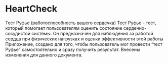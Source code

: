 # HeartCheck
Тест Руфье (работоспособность вашего сердечка)
Тест Руфье - тест, который помогает пользователям оценить состояние сердечно-сосудистой системы.
Он предназначен для наблюдения за работой сердца при физических нагрузках и оценки эффективности этой работы
Приложение, создано для того, чтобы пользователь мог провести “тест Руфье” самостоятельно и сразу получить результат.
Внесены изменения для данного документа.